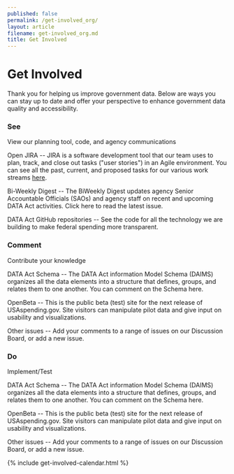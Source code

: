 ```yaml
---
published: false
permalink: /get-involved_org/
layout: article
filename: get-involved_org.md
title: Get Involved
---
```

<div class="row">
    <div class="col-md-12">
        <h1>Get Involved</h1>
        <p>Thank you for helping us improve government data. Below are ways you can stay up to date and offer your perspective to enhance government data quality and accessibility.</p>
    </div>
</div>
<div class="row">
    <div class="col-md-9">
        <div class="row get-involved-wrap">
            <div class="col-xs-12 col-sm-3 left-block">
                <div class="text-block">
                    <h3 class="text-center">See</h3>
                    <p class="text-center">View our planning tool, code, and agency communications</p>
                </div>
            </div>
            <div class="col-sm-9 right-block">
                <p>Open JIRA -- JIRA is a software development tool that our team uses to plan, track, and close out tasks ("user stories") in an Agile environment. You can see all the past, current, and proposed tasks for our various work streams <a target="_blank" href="https://federal-spending-transparency.atlassian.net/secure/BrowseProjects.jspa?selectedCategory=all&selectedProjectType=software">here</a>.</p>
                <p>Bi-Weekly Digest -- The BiWeekly Digest updates agency Senior Accountable Officials (SAOs) and agency staff on recent and upcoming DATA Act activities. Click here to read the latest issue.</p>
                <p>DATA Act GitHub repositories -- See the code for all the technology we are building to make federal spending more transparent.</p>
            </div>
        </div>
        <div class="row get-involved-wrap">
            <div class="col-xs-12 col-sm-3 left-block">
                <div class="text-block">
                    <h3 class="text-center">Comment</h3>
                    <p class="text-center">Contribute your knowledge</p>
                </div>
            </div>
            <div class="col-xs-12 col-sm-9 right-block">
                <p>DATA Act Schema -- The DATA Act information Model Schema (DAIMS) organizes all the data elements into a structure that defines, groups, and relates them to one another. You can comment on the Schema here.</p>
                <p>OpenBeta -- This is the public beta (test) site for the next release of USAspending.gov. Site visitors can manipulate pilot data and give input on usability and visualizations.</p>
                <p>Other issues -- Add your comments to a range of issues on our Discussion Board, or add a new issue.</p>
            </div>
        </div>
        <div class="row get-involved-wrap">
            <div class="col-xs-12 col-sm-3 left-block">
                <div class="text-block">
                    <h3 class="text-center">Do</h3>
                    <p class="text-center">Implement/Test</p>
                </div>
            </div>
            <div class="col-sm-9 right-block">
                <p>DATA Act Schema -- The DATA Act information Model Schema (DAIMS) organizes all the data elements into a structure that defines, groups, and relates them to one another. You can comment on the Schema here.</p>
                <p>OpenBeta -- This is the public beta (test) site for the next release of USAspending.gov. Site visitors can manipulate pilot data and give input on usability and visualizations.</p>
                <p>Other issues -- Add your comments to a range of issues on our Discussion Board, or add a new issue.</p>
            </div>
        </div>
    </div>
    <div class="col-md-3">
        <div class="calendar-wrap">
            {% include get-involved-calendar.html %}
        </div>
    </div>
</div>
